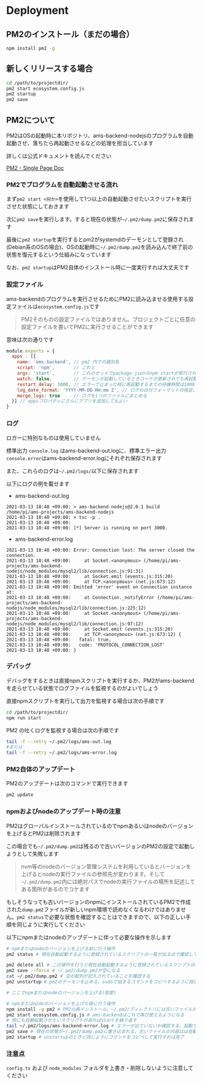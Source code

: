 # Deployment

## PM2のインストール（まだの場合）

```bash
npm install pm2 -g
```

## 新しくリリースする場合

```bash
cd /path/to/projectdir/
pm2 start ecosystem.config.js
pm2 startup
pm2 save
```

## PM2について

PM2はOSの起動時に本リポジトリ、ams-backend-nodejsのプログラムを自動起動させ、落ちたら再起動させるなどの処理を担当しています

詳しくは公式ドキュメントを読んでください

[PM2 - Single Page Doc](https://pm2.keymetrics.io/docs/usage/pm2-doc-single-page/)

### PM2でプログラムを自動起動させる流れ

まず`pm2 start <何か>`を使用して1つ以上の自動起動させたいスクリプトを実行させた状態にしておきます

次に`pm2 save`を実行します。すると現在の状態が`~/.pm2/dump.pm2`に保存されます

最後に`pm2 startup`を実行するとpm2がsystemdのデーモンとして登録され(Debian系のOSの場合)、OSの起動時に`~/.pm2/dump.pm2`を読み込んで終了前の状態を復元するという仕組みになっています

なお、`pm2 startup`はPM2自体のインストール時に一度実行すれば大丈夫です

### 設定ファイル

ams-backendのプログラムを実行させるためにPM2に読み込ませる使用する設定ファイルは`ecosystem.config.js`です

> PM2そのものの設定ファイルではありません。プロジェクトごとに任意の設定ファイルを書いてPM2に実行させることができます

意味は次の通りです

```javascript
module.exports = {
  apps : [{
    name: 'ams-backend', // pm2 内での識別名
    script: 'npm',       // これと
    args: 'start',       // これのセットでpackage.jsonのnpm startが実行される
    watch: false,        // デーモンが起動しているときコードが更新されても再起動しない。再起動は手動でやる
    restart_delay: 1000, // エラーで止まった時に再起動するまでの待機時間は1000ミリ秒
    log_date_format: 'YYYY-MM-DD HH:mm Z', // ログの日付フォーマットの指定。下記の例を参照
    merge_logs: true     // ログを1つのファイルにまとめる
  }] // appsプロパティにさらにアプリを追加してもよい
}
```

### ログ

ロガーに特別なものは使用していません

標準出力 `console.log` はams-backend-out.logに、標準エラー出力`console.error`はams-backend-error.logにそれぞれ保存されます

また、これらのログは`~/.pm2/logs/`以下に保存されます

以下にログの例を載せます

- ams-backend-out.log
```plain
2021-03-13 10:48 +09:00: > ams-backend-nodejs@2.0.1 build /home/pi/ams-projects/ams-backend-nodejs
2021-03-13 10:48 +09:00: > tsc -p .
2021-03-13 10:48 +09:00:
2021-03-13 10:48 +09:00: [*] Server is running on port 3000.
```

- ams-backend-error.log
```plain
2021-03-13 10:48 +09:00: Error: Connection lost: The server closed the connection.
2021-03-13 10:48 +09:00:     at Socket.<anonymous> (/home/pi/ams-projects/ams-backend-nodejs/node_modules/mysql2/lib/connection.js:91:31)
2021-03-13 10:48 +09:00:     at Socket.emit (events.js:315:20)
2021-03-13 10:48 +09:00:     at TCP.<anonymous> (net.js:673:12)
2021-03-13 10:48 +09:00: Emitted 'error' event on Connection instance at:
2021-03-13 10:48 +09:00:     at Connection._notifyError (/home/pi/ams-projects/ams-backend-nodejs/node_modules/mysql2/lib/connection.js:225:12)
2021-03-13 10:48 +09:00:     at Socket.<anonymous> (/home/pi/ams-projects/ams-backend-nodejs/node_modules/mysql2/lib/connection.js:97:12)
2021-03-13 10:48 +09:00:     at Socket.emit (events.js:315:20)
2021-03-13 10:48 +09:00:     at TCP.<anonymous> (net.js:673:12) {
2021-03-13 10:48 +09:00:   fatal: true,
2021-03-13 10:48 +09:00:   code: 'PROTOCOL_CONNECTION_LOST'
2021-03-13 10:48 +09:00: }
```

### デバッグ

デバッグをするときは直接npmスクリプトを実行するか、PM2がams-backendを走らせている状態でログファイルを監視するのがよいでしょう

直接npmスクリプトを実行して出力を監視する場合は次の手順です

```bash
cd /path/to/projectdir/
npm run start
```

PM2 の吐くログを監視する場合は次の手順です

```bash
tail -f --retry ~/.pm2/logs/ams-out.log
#または
tail -f --retry ~/.pm2/logs/ams-error.log
```

### PM2自体のアップデート

PM2のアップデートは次のコマンドで実行できます

```bash
pm2 update
```

### npmおよびnodeのアップデート時の注意

PM2はグローバルインストールされているのでnpmあるいはnodeのバージョンを上げるとPM2は削除されます

この場合でも`~/.pm2/dump.pm2`は残るので古いバージョンのPM2の設定で起動しようとして失敗します

> nvm等のnodeのバージョン管理システムを利用しているとバージョンを上げるとnodeの実行ファイルの参照先が変わります。そして`~/.pm2/dump.pm2`内には絶対パスでnodeの実行ファイルの場所を記述してある箇所があるのでコケます

もしそうなっても古いバージョンのnpmにインストールされているPM2で作成された`dump.pm2`ファイルが新しいnpm環境で読めなくなるわけではありません。`pm2 status`で必要な状態を確認することはできますので、以下の正しい手順を同じように実行してください

以下にnpmまたはnodeのアップデートに伴って必要な操作を示します

```bash
# npmまたはnodeのバージョンを上げる前に行う操作
pm2 status # 現在自動起動するように登録されているスクリプトの一覧が出るので確認してメモしておく

pm2 delete all # この操作を行うと現在自動起動するように登録されているスクリプトの情報が消える
pm2 save --force # ~/.pm2/dump.pm2が空になる
cat ~/.pm2/dump.pm2 # 空の配列が記入されていることを確認する
pm2 unstartup # pm2のデーモンを止める。sudoで始まるコマンドをコピペするように指示されるので指示に従う

# ここでnpmまたはnodeのバージョンを上げる(割愛)

# npmまたはnodeのバージョンを上げた後に行う操作
npm install -g pm2 # PM2の再インストール。~/.pm2/ディレクトリには古いファイルが残っているがそのまま残しておく
pm2 start ecosystem.config.js # ams-backendはこれで再び使えるようになる
# 他にも自動起動させたいスクリプトがあればstartを繰り返す
tail ~/.pm2/logs/ams-backend-error.log # エラーが出ていないか確認する。起動できないなどのエラーは今までの手順を確認する
pm2 save # 現在の状態が~/.pm2/dump.pm2に書き込まれる。古いファイルの内容はは自動的に~/.pm2/dump.pm2.bakに移動される
pm2 startup # unstartupのときと同じようにコマンドをコピペして実行すれば完了
```

### 注意点

`config.ts` および `node_modules` フォルダを上書き・削除しないように注意してください
